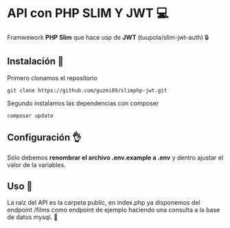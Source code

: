 # API con PHP SLIM Y JWT :computer:
Framwework **PHP Slim** que hace usp de **JWT** (tuupola/slim-jwt-auth) :lock:

## Instalación :wrench:
Primero clonamos el repositorio

```
git clone https://github.com/guzmi89/slimphp-jwt.git
```

Segundo instalamos las dependencias con composer

```
composer update
```

## Configuración :ok_hand:
Sólo debemos **renombrar el archivo .env.example a .env** y dentro ajustar el valor de la variables.

## Uso :runner:
La raíz del API es la carpeta public, en index.php ya disponemos del endpoint /films como endpoint de ejemplo haciendo una consulta a la base de datos mysql. :closed_book:

